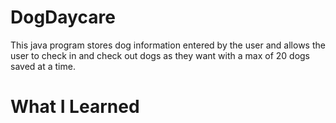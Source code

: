 # DogDaycare
This java program stores dog information entered by the user and allows the user to check in and check out dogs as they want with a max of 20 dogs saved at a time.
# What I Learned
